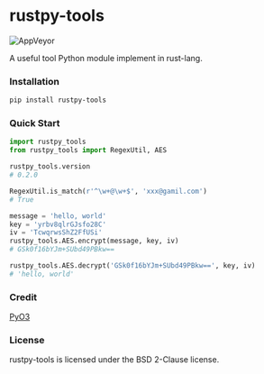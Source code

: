 # rustpy-tools

![AppVeyor](https://img.shields.io/badge/build-passing-brightgreen)

A useful tool Python module implement in rust-lang.  

### Installation
```bash
pip install rustpy-tools
```

### Quick Start

```python
import rustpy_tools
from rustpy_tools import RegexUtil, AES

rustpy_tools.version
# 0.2.0

RegexUtil.is_match(r'^\w+@\w+$', 'xxx@gamil.com')
# True

message = 'hello, world'
key = 'yrbv8qlrGJsfo28C'
iv = 'TcwqrwsShZ2FfUSi'
rustpy_tools.AES.encrypt(message, key, iv)
# GSk0f16bYJm+SUbd49PBkw==

rustpy_tools.AES.decrypt('GSk0f16bYJm+SUbd49PBkw==', key, iv)
# 'hello, world'
```

### Credit
[PyO3](https://github.com/PyO3)

### License
rustpy-tools is licensed under the BSD 2-Clause license.
